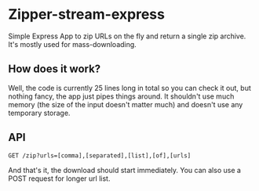 # Zipper-stream-express

Simple Express App to zip URLs on the fly and return a single zip archive. It's mostly used for mass-downloading.

## How does it work?

Well, the code is currently 25 lines long in total so you can check it out, but nothing fancy, the app just pipes things around. It shouldn't use much memory (the size of the input doesn't matter much) and doesn't use any temporary storage.

## API

```
GET /zip?urls=[comma],[separated],[list],[of],[urls]
```

And that's it, the download should start immediately. You can also use a POST request for longer url list.


